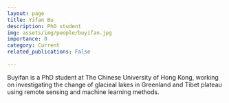 ```yaml
---
layout: page
title: Yifan Bu
description: PhD student 
img: assets/img/people/buyifan.jpg
importance: 0
category: Current
related_publications: False

---
```

Buyifan is a PhD student at The Chinese University of Hong Kong, working on investigating the change of glacieal lakes in Greenland and Tibet plateau using remote sensing and machine learning methods. 
